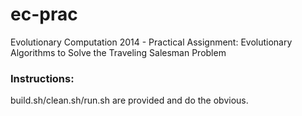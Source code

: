 ec-prac
=======

Evolutionary Computation 2014 - Practical Assignment: Evolutionary Algorithms to Solve the Traveling Salesman Problem

### Instructions:
build.sh/clean.sh/run.sh are provided and do the obvious.
